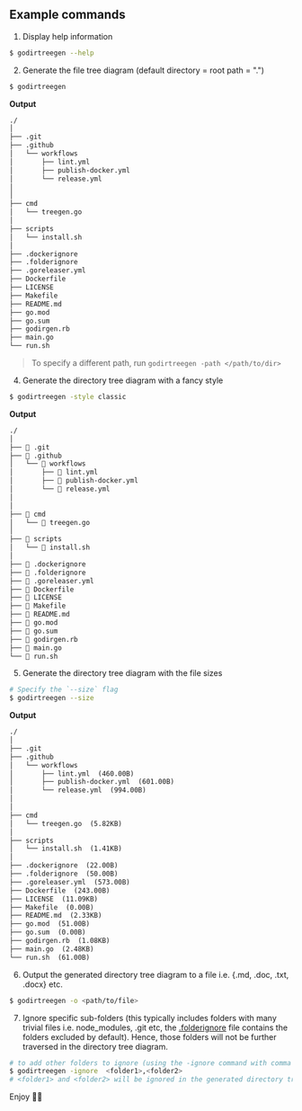 ## Example commands 

1. Display help information 
```bash
$ godirtreegen --help 
```

2. Generate the file tree diagram (default directory = root path = ".")
```bash
$ godirtreegen  
```

**Output**
```markdown
./
│
├── .git
├── .github
│   └── workflows
│       ├── lint.yml
│       ├── publish-docker.yml
│       └── release.yml
│
│
├── cmd
│   └── treegen.go
│
├── scripts
│   └── install.sh
│
├── .dockerignore
├── .folderignore
├── .goreleaser.yml
├── Dockerfile
├── LICENSE
├── Makefile
├── README.md
├── go.mod
├── go.sum
├── godirgen.rb
├── main.go
└── run.sh 
```

> To specify a different path, run `godirtreegen -path </path/to/dir>` 

4. Generate the directory tree diagram with a fancy style 
```bash
$ godirtreegen -style classic 
```

**Output**
```markdown
./
│
├── 📂 .git
├── 📂 .github
│   └── 📂 workflows
│       ├── 📜 lint.yml
│       ├── 📜 publish-docker.yml
│       └── 📜 release.yml
│
│
├── 📂 cmd
│   └── 📜 treegen.go
│
├── 📂 scripts
│   └── 📜 install.sh
│
├── 📜 .dockerignore
├── 📜 .folderignore
├── 📜 .goreleaser.yml
├── 📜 Dockerfile
├── 📜 LICENSE
├── 📜 Makefile
├── 📜 README.md
├── 📜 go.mod
├── 📜 go.sum
├── 📜 godirgen.rb
├── 📜 main.go
└── 📜 run.sh 
```

5. Generate the directory tree diagram with the file sizes 
```bash
# Specify the `--size` flag 
$ godirtreegen --size 
```

**Output** 
```markdown
./
│
├── .git
├── .github
│   └── workflows
│       ├── lint.yml  (460.00B)
│       ├── publish-docker.yml  (601.00B)
│       └── release.yml  (994.00B)
│
│
├── cmd
│   └── treegen.go  (5.82KB)
│
├── scripts
│   └── install.sh  (1.41KB)
│
├── .dockerignore  (22.00B)
├── .folderignore  (50.00B)
├── .goreleaser.yml  (573.00B)
├── Dockerfile  (243.00B)
├── LICENSE  (11.09KB)
├── Makefile  (0.00B)
├── README.md  (2.33KB)
├── go.mod  (51.00B)
├── go.sum  (0.00B)
├── godirgen.rb  (1.08KB)
├── main.go  (2.48KB)
└── run.sh  (61.00B) 
```

6. Output the generated directory tree diagram to a file i.e. {.md, .doc, .txt, .docx} etc. 
```bash
$ godirtreegen -o <path/to/file>
```

7. Ignore specific sub-folders (this typically includes folders with many trivial files i.e. node_modules, .git etc, the [.folderignore](../.folderignore) file contains the folders excluded by default). Hence, those folders will not be further traversed in the directory tree diagram. 
```bash
# to add other folders to ignore (using the -ignore command with comma seperated folder names)
$ godirtreegen -ignore  <folder1>,<folder2>
# <folder1> and <folder2> will be ignored in the generated directory tree diagram
```
   


Enjoy 🎉🎉
